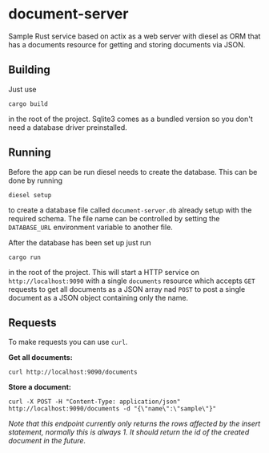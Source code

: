 # document-server

Sample Rust service based on actix as a web server with diesel as ORM that has a documents resource for getting and storing documents via JSON.

## Building

Just use
```
cargo build
```
in the root of the project. Sqlite3 comes as a bundled version so you don't need a database driver preinstalled.

## Running

Before the app can be run diesel needs to create the database. This can be done by running
```
diesel setup
```
to create a database file called `document-server.db` already setup with the required schema. The file name can be controlled by setting the `DATABASE_URL` environment variable to another file.

After the database has been set up just run
```
cargo run
```
in the root of the project. This will start a HTTP service on `http://localhost:9090` with a single `documents` resource which accepts `GET` requests to get all documents as a JSON array nad `POST` to post a single document as a JSON object containing only the name.

## Requests

To make requests you can use `curl`. 

**Get all documents:**
```
curl http://localhost:9090/documents
```

**Store a document:**
```
curl -X POST -H "Content-Type: application/json" http://localhost:9090/documents -d "{\"name\":\"sample\"}"
```
*Note that this endpoint currently only returns the rows affected by the insert statement, normally this is always 1. It should return the id of the created document in the future.*